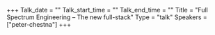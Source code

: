 +++
Talk_date = ""
Talk_start_time = ""
Talk_end_time = ""
Title = "Full Spectrum Engineering – The new full-stack"
Type = "talk"
Speakers = ["peter-chestna"]
+++


